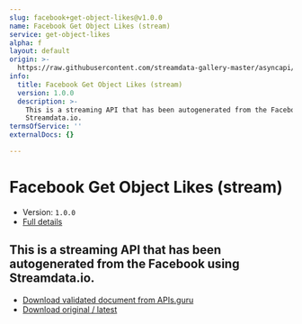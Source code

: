 ```yaml
---
slug: facebook+get-object-likes@v1.0.0
name: Facebook Get Object Likes (stream)
service: get-object-likes
alpha: f
layout: default
origin: >-
  https://raw.githubusercontent.com/streamdata-gallery-master/asyncapi/master/_listings/facebook/facebook-get-object-likes-stream-async.md
info:
  title: Facebook Get Object Likes (stream)
  version: 1.0.0
  description: >-
    This is a streaming API that has been autogenerated from the Facebook using
    Streamdata.io.
termsOfService: ''
externalDocs: {}

---
```

# Facebook Get Object Likes (stream)

* Version: `1.0.0`
* [Full details](../html/facebook+get-object-likes@v1.0.0.html)



## This is a streaming API that has been autogenerated from the Facebook using Streamdata.io.



* [Download validated document from APIs.guru](https://raw.githubusercontent.com/APIs-guru/asyncapi-directory/master/docs/APIs/facebook%2Bget-object-likes%40v1.0.0.yaml)
* [Download original / latest](https://raw.githubusercontent.com/streamdata-gallery-master/asyncapi/master/_listings/facebook/facebook-get-object-likes-stream-async.md)

<script type="application/ld+json">
{
  "@context": "http://schema.org/",
  "@type": "WebAPI",
  "description": "This is a streaming API that has been autogenerated from the Facebook using Streamdata.io.",
  "documentation": "",

  "name": "Facebook Get Object Likes (stream)"
}
</script>
